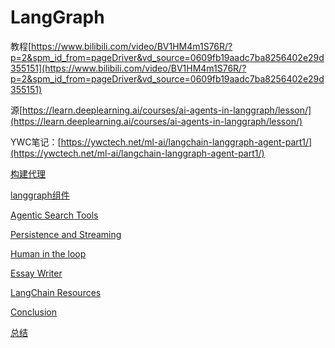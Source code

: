 # LangGraph

教程[https://www.bilibili.com/video/BV1HM4m1S76R/?p=2&spm_id_from=pageDriver&vd_source=0609fb19aadc7ba8256402e29d355151](https://www.bilibili.com/video/BV1HM4m1S76R/?p=2&spm_id_from=pageDriver&vd_source=0609fb19aadc7ba8256402e29d355151)

源[https://learn.deeplearning.ai/courses/ai-agents-in-langgraph/lesson/](https://learn.deeplearning.ai/courses/ai-agents-in-langgraph/lesson/)

YWC笔记：[https://ywctech.net/ml-ai/langchain-langgraph-agent-part1/](https://ywctech.net/ml-ai/langchain-langgraph-agent-part1/)

[构建代理](https://www.notion.so/2a801bcd0ca94f2cbeefcd2d9feb7b8f?pvs=21)

[langgraph组件](https://www.notion.so/langgraph-70798ed6579049b5979770816c1ee5d1?pvs=21)

[Agentic Search Tools](https://www.notion.so/Agentic-Search-Tools-30bbf3a5924b42ed9d61e4d38573c83f?pvs=21)

[Persistence and Streaming](https://www.notion.so/Persistence-and-Streaming-46bb9cf5607649d0b3c01785296e8809?pvs=21)

[Human in the loop](https://www.notion.so/Human-in-the-loop-fc4195e36feb47179baeee421263e113?pvs=21)

[Essay Writer](https://www.notion.so/Essay-Writer-1dedaa7c81d141069681a2fbefd5ee2c?pvs=21)

[LangChain Resources](https://www.notion.so/LangChain-Resources-3fa8bec54cbd424383d06f39ae783bae?pvs=21)

[Conclusion](https://www.notion.so/Conclusion-32670ea605e8406b8480f1a831102b39?pvs=21)

[总结](https://www.notion.so/690c07f95f5d404e9203811e15b43a75?pvs=21)